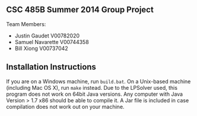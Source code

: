 CSC 485B Summer 2014
Group Project
--------


Team Members:

* Justin Gaudet V00782020
* Samuel Navarette V00744358
* Bill Xiong V00737042



Installation Instructions
--------

If you are on a Windows machine, run `build.bat`. On a Unix-based machine (including Mac OS X), run `make` instead. Due to the LPSolver used, this program does not work on 64bit Java versions. Any computer with Java Version > 1.7 x86 should be able to compile it. A Jar file is included in case compilation does not work out on your machine.
